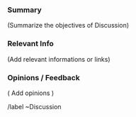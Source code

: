 ### Summary

(Summarize the objectives of Discussion)

### Relevant Info

(Add relevant informations or links)

### Opinions / Feedback

( Add opinions )

/label ~Discussion
